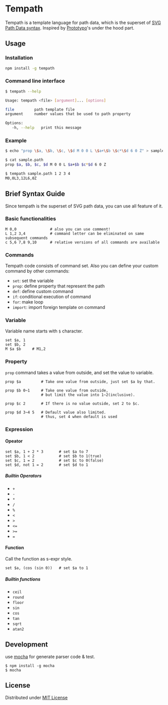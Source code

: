 # Tempath

Tempath is a template language for path data, which is the superset of [SVG Path Data syntax][w3c paths].
Inspired by [Prototypo][prototypo, kickstarter project]'s under the hood part.

[w3c paths]: http://www.w3.org/TR/SVG/paths.html#PathData
[prototypo, kickstarter project]: https://www.kickstarter.com/projects/599698621/prototypo-streamlining-font-creation


## Usage

### Installation
```sh
npm install -g tempath
```

### Command line interface
```sh
$ tempath --help

Usage: tempath <file> [argument]... [options]

file         path template file
argument     number values that be used to path property

Options:
   -h, --help   print this message
```

### Example
```sh
$ echo "prop \$a, \$b, \$c, \$d M 0 0 L \$a+\$b \$c*\$d 6 0 Z" > sample.path

$ cat sample.path
prop $a, $b, $c, $d M 0 0 L $a+$b $c*$d 6 0 Z

$ tempath sample.path 1 2 3 4
M0,0L3,12L6,0Z
```


## Brief Syntax Guide

Since tempath is the superset of SVG path data, you can use all feature of it.

### Basic functionalities
```tempath
M 0,0               # also you can use comment!
L 1,2 3,4           # command letter can be eliminated on same subsequent commands
c 5,6 7,8 9,10      # relative versions of all commands are available
```

### Commands

Tempath code consists of command set.
Also you can define your custom command by other commands:

* `set`: set the variable
* `prop`: define property that represent the path
* `def`: define custom command
* `if`: conditional execution of command
* `for`: make loop
* `import`: import foreign template on command

### Variable

Variable name starts with `$` character.

```tempath
set $a, 1
set $b, 2
M $a $b     # M1,2
```

### Property

`prop` command takes a value from outside, and set the value to variable.

```tempath
prop $a         # Take one value from outside, just set $a by that.

prop $b 0~1     # Take one value from outside,
                # but limit the value into 1~2(inclusive).

prop $c 2       # If there is no value outside, set 2 to $c.

prop $d 3~4 5   # Default value also limited.
                # thus, set 4 when default is used
```

### Expression

#### Opeator

```tempath
set $a, 1 + 2 * 3       # set $a to 7
set $b, 1 < 2           # set $b to 1(true)
set $c, 1 = 2           # set $c to 0(false)
set $d, not 1 = 2       # set $d to 1
```

##### Builtin Operators

* `+`
* `-`
* `*`
* `/`
* `%`
* `<`
* `>`
* `<=`
* `>=`
* `=`

#### Function

Call the function as s-expr style.

```tempath
set $a, (cos (sin 0))   # set $a to 1
```

##### Builtin functions

* `ceil`
* `round`
* `floor`
* `sin`
* `cos`
* `tan`
* `sqrt`
* `atan2`


## Development

use [mocha](http://visionmedia.github.io/mocha/) for generate parser code & test.

```
$ npm install -g mocha
$ mocha
```


## License

Distributed under [MIT License](./LICENSE)

